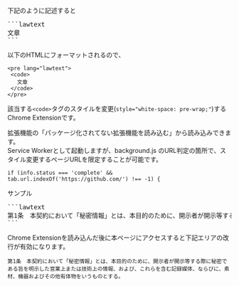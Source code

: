 下記のように記述すると

<pre>
```lawtext
文章
```
</pre>

以下のHTMLにフォーマットされるので、

```
<pre lang="lawtext">
 <code>
   文章
 </code>
</pre>
```

該当する`<code>`タグのスタイルを変更(`style="white-space: pre-wrap;"`)するChrome Extensionです。

拡張機能の「パッケージ化されてない拡張機能を読み込む」から読み込みできます。  
Service Workerとして起動しますが、background.js のURL判定の箇所で、スタイル変更するページURLを限定することが可能です。

```
if (info.status === 'complete' && tab.url.indexOf('https://github.com/') !== -1) {
```

サンプル
<pre>
```lawtext
第1条　本契約において「秘密情報」とは、本目的のために、開示者が開示等する際に秘密である旨を明示した営業上または技術上の情報、および、これらを含む記録媒体、ならびに、素材、機器およびその他有体物をいうものとする。
```
</pre>
Chrome Extensionを読み込んだ後に本ページにアクセスすると下記エリアの改行が有効になります。
```lawtext
第1条　本契約において「秘密情報」とは、本目的のために、開示者が開示等する際に秘密である旨を明示した営業上または技術上の情報、および、これらを含む記録媒体、ならびに、素材、機器およびその他有体物をいうものとする。
```